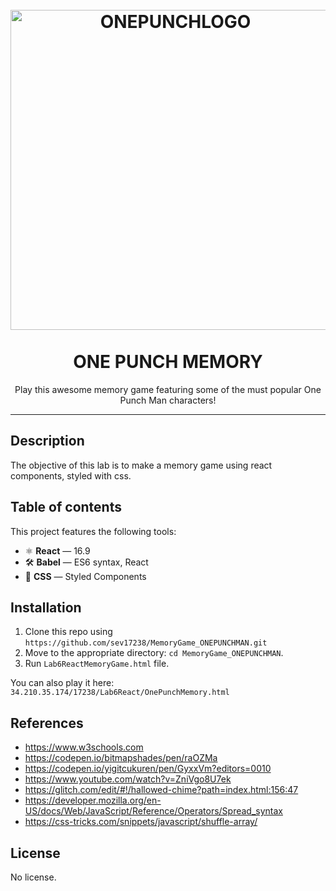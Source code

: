 <h1 align="center">
<br>
  <a href="https://en.wikipedia.org/wiki/One-Punch_Man"><img src="https://images-na.ssl-images-amazon.com/images/I/912Ip2nA1uL._RI_.jpg" alt="ONEPUNCHLOGO" width=512"></a>
<br>
<br>
ONE PUNCH MEMORY
</h1>

<p align="center">Play this awesome memory game featuring some of the must popular One Punch Man characters!</p>


<hr />

## Description
The objective of this lab is to make a memory game using react components, styled with css.

## Table of contents
This project features the following tools:

- ⚛ **React** — 16.9
- 🛠 **Babel** — ES6 syntax, React
- 💅 **CSS** — Styled Components

## Installation
1. Clone this repo using `https://github.com/sev17238/MemoryGame_ONEPUNCHMAN.git`
2. Move to the appropriate directory: `cd MemoryGame_ONEPUNCHMAN`.<br />
3. Run `Lab6ReactMemoryGame.html` file. <br />

You can also play it here: `34.210.35.174/17238/Lab6React/OnePunchMemory.html`

## References
 - https://www.w3schools.com
 - https://codepen.io/bitmapshades/pen/raOZMa
 - https://codepen.io/yigitcukuren/pen/GyxxVm?editors=0010
 - https://www.youtube.com/watch?v=ZniVgo8U7ek
 - https://glitch.com/edit/#!/hallowed-chime?path=index.html:156:47
 - https://developer.mozilla.org/en-US/docs/Web/JavaScript/Reference/Operators/Spread_syntax
 - https://css-tricks.com/snippets/javascript/shuffle-array/

## License
No license.